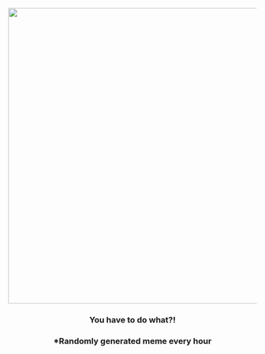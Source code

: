 <p align="center">
        <img src="https://i.redd.it/xmcuv5ls12m81.jpg" width="600" height="600">
        </p>
        <h3 align="center">You have to do what?!</h3>
        <h3 align="center">*Randomly generated meme every hour</h3>
    
